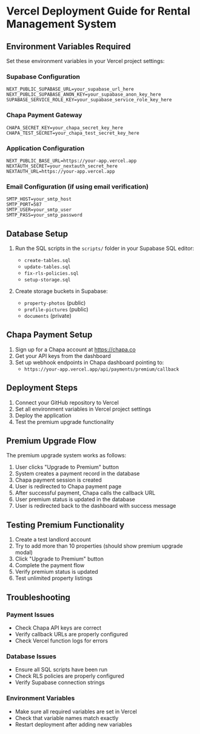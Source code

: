 # Vercel Deployment Guide for Rental Management System

## Environment Variables Required

Set these environment variables in your Vercel project settings:

### Supabase Configuration
```
NEXT_PUBLIC_SUPABASE_URL=your_supabase_url_here
NEXT_PUBLIC_SUPABASE_ANON_KEY=your_supabase_anon_key_here
SUPABASE_SERVICE_ROLE_KEY=your_supabase_service_role_key_here
```

### Chapa Payment Gateway
```
CHAPA_SECRET_KEY=your_chapa_secret_key_here
CHAPA_TEST_SECRET=your_chapa_test_secret_key_here
```

### Application Configuration
```
NEXT_PUBLIC_BASE_URL=https://your-app.vercel.app
NEXTAUTH_SECRET=your_nextauth_secret_here
NEXTAUTH_URL=https://your-app.vercel.app
```

### Email Configuration (if using email verification)
```
SMTP_HOST=your_smtp_host
SMTP_PORT=587
SMTP_USER=your_smtp_user
SMTP_PASS=your_smtp_password
```

## Database Setup

1. Run the SQL scripts in the `scripts/` folder in your Supabase SQL editor:
   - `create-tables.sql`
   - `update-tables.sql`
   - `fix-rls-policies.sql`
   - `setup-storage.sql`

2. Create storage buckets in Supabase:
   - `property-photos` (public)
   - `profile-pictures` (public)
   - `documents` (private)

## Chapa Payment Setup

1. Sign up for a Chapa account at https://chapa.co
2. Get your API keys from the dashboard
3. Set up webhook endpoints in Chapa dashboard pointing to:
   - `https://your-app.vercel.app/api/payments/premium/callback`

## Deployment Steps

1. Connect your GitHub repository to Vercel
2. Set all environment variables in Vercel project settings
3. Deploy the application
4. Test the premium upgrade functionality

## Premium Upgrade Flow

The premium upgrade system works as follows:

1. User clicks "Upgrade to Premium" button
2. System creates a payment record in the database
3. Chapa payment session is created
4. User is redirected to Chapa payment page
5. After successful payment, Chapa calls the callback URL
6. User premium status is updated in the database
7. User is redirected back to the dashboard with success message

## Testing Premium Functionality

1. Create a test landlord account
2. Try to add more than 10 properties (should show premium upgrade modal)
3. Click "Upgrade to Premium" button
4. Complete the payment flow
5. Verify premium status is updated
6. Test unlimited property listings

## Troubleshooting

### Payment Issues
- Check Chapa API keys are correct
- Verify callback URLs are properly configured
- Check Vercel function logs for errors

### Database Issues
- Ensure all SQL scripts have been run
- Check RLS policies are properly configured
- Verify Supabase connection strings

### Environment Variables
- Make sure all required variables are set in Vercel
- Check that variable names match exactly
- Restart deployment after adding new variables 